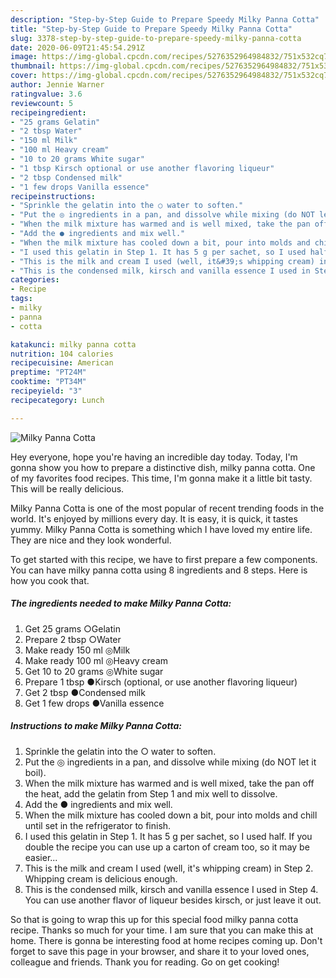 ```yaml
---
description: "Step-by-Step Guide to Prepare Speedy Milky Panna Cotta"
title: "Step-by-Step Guide to Prepare Speedy Milky Panna Cotta"
slug: 3378-step-by-step-guide-to-prepare-speedy-milky-panna-cotta
date: 2020-06-09T21:45:54.291Z
image: https://img-global.cpcdn.com/recipes/5276352964984832/751x532cq70/milky-panna-cotta-recipe-main-photo.jpg
thumbnail: https://img-global.cpcdn.com/recipes/5276352964984832/751x532cq70/milky-panna-cotta-recipe-main-photo.jpg
cover: https://img-global.cpcdn.com/recipes/5276352964984832/751x532cq70/milky-panna-cotta-recipe-main-photo.jpg
author: Jennie Warner
ratingvalue: 3.6
reviewcount: 5
recipeingredient:
- "25 grams Gelatin"
- "2 tbsp Water"
- "150 ml Milk"
- "100 ml Heavy cream"
- "10 to 20 grams White sugar"
- "1 tbsp Kirsch optional or use another flavoring liqueur"
- "2 tbsp Condensed milk"
- "1 few drops Vanilla essence"
recipeinstructions:
- "Sprinkle the gelatin into the ○ water to soften."
- "Put the ◎ ingredients in a pan, and dissolve while mixing (do NOT let it boil)."
- "When the milk mixture has warmed and is well mixed, take the pan off the heat, add the gelatin from Step 1 and mix well to dissolve."
- "Add the ● ingredients and mix well."
- "When the milk mixture has cooled down a bit, pour into molds and chill until set in the refrigerator to finish."
- "I used this gelatin in Step 1. It has 5 g per sachet, so I used half. If you double the recipe you can use up a carton of cream too, so it may be easier..."
- "This is the milk and cream I used (well, it&#39;s whipping cream) in Step 2. Whipping cream is delicious enough."
- "This is the condensed milk, kirsch and vanilla essence I used in Step 4. You can use another flavor of liqueur besides kirsch, or just leave it out."
categories:
- Recipe
tags:
- milky
- panna
- cotta

katakunci: milky panna cotta 
nutrition: 104 calories
recipecuisine: American
preptime: "PT24M"
cooktime: "PT34M"
recipeyield: "3"
recipecategory: Lunch

---
```



![Milky Panna Cotta](https://img-global.cpcdn.com/recipes/5276352964984832/751x532cq70/milky-panna-cotta-recipe-main-photo.jpg)

Hey everyone, hope you're having an incredible day today. Today, I'm gonna show you how to prepare a distinctive dish, milky panna cotta. One of my favorites food recipes. This time, I'm gonna make it a little bit tasty. This will be really delicious.

Milky Panna Cotta is one of the most popular of recent trending foods in the world. It's enjoyed by millions every day. It is easy, it is quick, it tastes yummy. Milky Panna Cotta is something which I have loved my entire life. They are nice and they look wonderful.




To get started with this recipe, we have to first prepare a few components. You can have milky panna cotta using 8 ingredients and 8 steps. Here is how you cook that.

<!--inarticleads1-->

##### The ingredients needed to make Milky Panna Cotta:

1. Get 25 grams ○Gelatin
1. Prepare 2 tbsp ○Water
1. Make ready 150 ml ◎Milk
1. Make ready 100 ml ◎Heavy cream
1. Get 10 to 20 grams ◎White sugar
1. Prepare 1 tbsp ●Kirsch (optional, or use another flavoring liqueur)
1. Get 2 tbsp ●Condensed milk
1. Get 1 few drops ●Vanilla essence




<!--inarticleads2-->

##### Instructions to make Milky Panna Cotta:

1. Sprinkle the gelatin into the ○ water to soften.
1. Put the ◎ ingredients in a pan, and dissolve while mixing (do NOT let it boil).
1. When the milk mixture has warmed and is well mixed, take the pan off the heat, add the gelatin from Step 1 and mix well to dissolve.
1. Add the ● ingredients and mix well.
1. When the milk mixture has cooled down a bit, pour into molds and chill until set in the refrigerator to finish.
1. I used this gelatin in Step 1. It has 5 g per sachet, so I used half. If you double the recipe you can use up a carton of cream too, so it may be easier...
1. This is the milk and cream I used (well, it&#39;s whipping cream) in Step 2. Whipping cream is delicious enough.
1. This is the condensed milk, kirsch and vanilla essence I used in Step 4. You can use another flavor of liqueur besides kirsch, or just leave it out.




So that is going to wrap this up for this special food milky panna cotta recipe. Thanks so much for your time. I am sure that you can make this at home. There is gonna be interesting food at home recipes coming up. Don't forget to save this page in your browser, and share it to your loved ones, colleague and friends. Thank you for reading. Go on get cooking!
